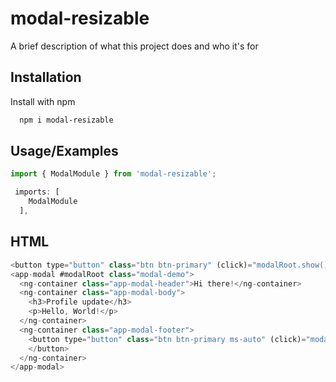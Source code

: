 
# modal-resizable

A brief description of what this project does and who it's for


## Installation

Install with npm

```bash
  npm i modal-resizable
```
    
## Usage/Examples

```javascript
import { ModalModule } from 'modal-resizable';

 imports: [
    ModalModule
  ],
```


## HTML

```javascript
<button type="button" class="btn btn-primary" (click)="modalRoot.show()">Open</button>
<app-modal #modalRoot class="modal-demo">
  <ng-container class="app-modal-header">Hi there!</ng-container>
  <ng-container class="app-modal-body">
    <h3>Profile update</h3>
    <p>Hello, World!</p>
  </ng-container>
  <ng-container class="app-modal-footer">
    <button type="button" class="btn btn-primary ms-auto" (click)="modalRoot.hide()">Close
    </button>
  </ng-container>
</app-modal>
```
